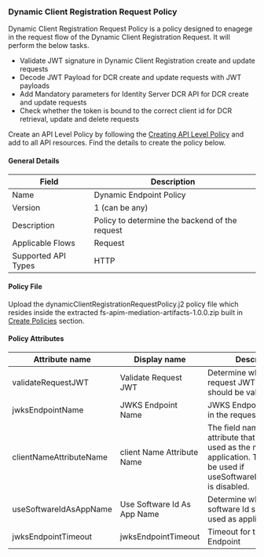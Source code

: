 ### Dynamic Client Registration Request Policy

Dynamic Client Registration Request Policy is a policy designed to enagege in the request flow of the Dynamic Client Registration Request. It will perform the below tasks.

- Validate JWT signature in Dynamic Client Registration create and update requests
- Decode JWT Payload for DCR create and update requests with JWT payloads
- Add Mandatory parameters for Identity Server DCR API for DCR create and update requests
- Check whether the token is bound to the correct client id for DCR retrieval, update and delete requests

Create an API Level Policy by following the [Creating API Level Policy](../learn/create-policies.md) and add to all API resources. Find the details to create the policy below.

#### General Details

| Field | Description |
| ----- | ----------- |
| Name | Dynamic Endpoint Policy |
| Version | 1 (can be any) |
| Description | Policy to determine the backend of the request |
| Applicable Flows | Request |
| Supported API Types | HTTP |

#### Policy File

Upload the dynamicClientRegistrationRequestPolicy.j2 policy file which resides inside the extracted fs-apim-mediation-artifacts-1.0.0.zip built in [Create Policies](../learn/create-policies.md) section.

#### Policy Attributes

| Attribute name | Display name | Description | Required | Type | Example Values |
| -------------- | ------------ | ----------- | -------- | ---- | -------------- |
| validateRequestJWT | Validate Request JWT | Determine whether the request JWT signature should be validated | true | Boolean | true/false |
| jwksEndpointName | JWKS Endpoint Name | JWKS Endpoint field name in the request. | true | String  | software_jwks_endpoint | 
| clientNameAttributeName |client Name Attribute Name | The field name of the attribute that should be used as the name of the application.  This value will be used if useSoftwareIdAsAppName is disabled. | true | String | software_client_name | 
| useSoftwareIdAsAppName | Use Software Id As App Name | Determine whether the software Id should be used as application name | true | Boolean | true/false |
| jwksEndpointTimeout | jwksEndpointTimeout | Timeout for the JWKS Endpoint | true | Integer | 3000 |
